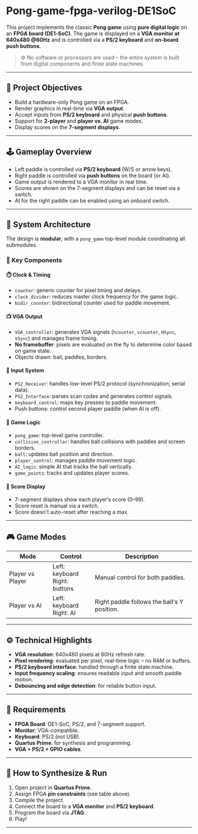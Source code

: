 # Pong-game-fpga-verilog-DE1SoC
This project implements the classic **Pong game** using **pure digital logic** on an **FPGA board (DE1-SoC)**. The game is displayed on a **VGA monitor at 640x480 @60Hz** and is controlled via a **PS/2 keyboard** and **on-board push buttons**.

> ⚙️ No software or processors are used – the entire system is built from digital components and finite state machines.

---

## 🎯 Project Objectives

- Build a hardware-only Pong game on an FPGA.
- Render graphics in real-time via **VGA output**.
- Accept inputs from **PS/2 keyboard** and physical **push buttons**.
- Support for **2-player** and **player vs. AI** game modes.
- Display scores on the **7-segment displays**.

---

## 🕹️ Gameplay Overview

- Left paddle is controlled via **PS/2 keyboard** (W/S or arrow keys).
- Right paddle is controlled via **push buttons** on the board (or AI).
- Game output is rendered to a VGA monitor in real time.
- Scores are shown on the 7-segment displays and can be reset via a switch.
- AI for the right paddle can be enabled using an onboard switch.

---

## 🧱 System Architecture

The design is **modular**, with a `pong_game` top-level module coordinating all submodules.

### 🔧 Key Components

#### ⏱️ Clock & Timing
- `counter`: generic counter for pixel timing and delays.
- `clock_divider`: reduces master clock frequency for the game logic.
- `bidir_counter`: bidirectional counter used for paddle movement.

#### 📺 VGA Output
- `VGA_controller`: generates VGA signals (`hcounter`, `vcounter`, `HSync`, `VSync`) and manages frame timing.
- **No framebuffer**: pixels are evaluated on the fly to determine color based on game state.
- Objects drawn: ball, paddles, borders.

#### 🎹 Input System
- `PS2_Receiver`: handles low-level PS/2 protocol (synchronization, serial data).
- `PS2_Interface`: parses scan codes and generates control signals.
- `keyboard_control`: maps key presses to paddle movement.
- Push buttons: control second player paddle (when AI is off).

#### 🧠 Game Logic
- `pong_game`: top-level game controller.
- `collision_controller`: handles ball collisions with paddles and screen borders.
- `ball`: updates ball position and direction.
- `player_control`: manages paddle movement logic.
- `AI_logic`: simple AI that tracks the ball vertically.
- `game_points`: tracks and updates player scores.

#### 🔢 Score Display
- 7-segment displays show each player’s score (0–99).
- Score reset is manual via a switch.
- Score doesn't auto-reset after reaching a max.

---

## 🎮 Game Modes

| Mode            | Control             | Description                                  |
|-----------------|---------------------|----------------------------------------------|
| Player vs Player | Left: keyboard<br>Right: buttons | Manual control for both paddles.          |
| Player vs AI     | Left: keyboard<br>Right: AI     | Right paddle follows the ball's Y position. |

---

## ⚙️ Technical Highlights

- **VGA resolution**: 640x480 pixels at 60Hz refresh rate.
- **Pixel rendering**: evaluated per pixel, real-time logic – no RAM or buffers.
- **PS/2 keyboard interface**: handled through a finite state machine.
- **Input frequency scaling**: ensures readable input and smooth paddle motion.
- **Debouncing and edge detection**: for reliable button input.

---

## 🧪 Requirements

- **FPGA Board**: DE1-SoC, PS/2, and 7-segment support.
- **Monitor**: VGA-compatible.
- **Keyboard**: PS/2 (not USB).
- **Quartus Prime**: for synthesis and programming.
- **VGA + PS/2 + GPIO cables**.

---

## 🚀 How to Synthesize & Run

1. Open project in **Quartus Prime**.
2. Assign FPGA **pin constraints** (see table above).
3. Compile the project.
4. Connect the board to a **VGA monitor** and **PS/2 keyboard**.
5. Program the board via **JTAG**.
6. Play!

---
